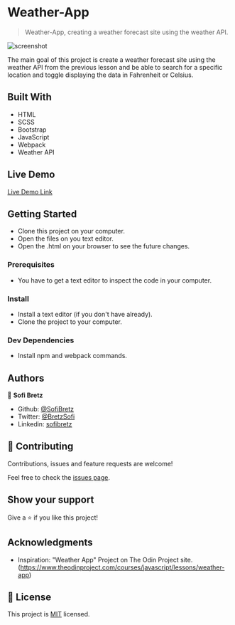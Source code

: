 # Weather-App

> Weather-App, creating a weather forecast site using the weather API.

![screenshot](https://i.imgur.com/6wIrIqP.png)

The main goal of this project is create a weather forecast site using the weather API from the previous lesson and be able to search for a specific location and toggle displaying the data in Fahrenheit or Celsius.

## Built With

- HTML
- SCSS
- Bootstrap
- JavaScript
- Webpack
- Weather API

## Live Demo

[Live Demo Link]()

## Getting Started

- Clone this project on your computer.
- Open the files on you text editor.
- Open the .html on your browser to see the future changes.

### Prerequisites

- You have to get a text editor to inspect the code in your computer.

### Install

- Install a text editor (if you don't have already).
- Clone the project to your computer.


### Dev Dependencies

- Install npm and webpack commands.

## Authors

👤 **Sofi Bretz**

- Github: [@SofiBretz](https://github.com/SofiBretz)
- Twitter: [@BretzSofi](https://twitter.com/BretzSofi)
- Linkedin: [sofibretz](https://www.linkedin.com/in/sofibretz/)

## 🤝 Contributing

Contributions, issues and feature requests are welcome!

Feel free to check the [issues page](issues/).

## Show your support

Give a ⭐️ if you like this project!

## Acknowledgments

- Inspiration: "Weather App" Project on The Odin Project site.(https://www.theodinproject.com/courses/javascript/lessons/weather-app)

## 📝 License

This project is [MIT](lic.url) licensed.
